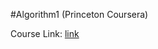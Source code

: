 #Algorithm1 (Princeton Coursera)

Course Link: [link](https://www.coursera.org/learn/algorithms-part1/home/welcome)
